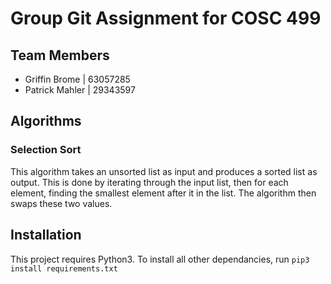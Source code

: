 # Group Git Assignment for COSC 499

## Team Members
- Griffin Brome | 63057285
- Patrick Mahler | 29343597

## Algorithms

### Selection Sort

This algorithm takes an unsorted list as input and produces a sorted list as output. This is done by iterating through the input list, then for each element, finding the smallest element after it in the list. The algorithm then swaps these two values.

## Installation

This project requires Python3. To install all other dependancies, run ```pip3 install requirements.txt```
